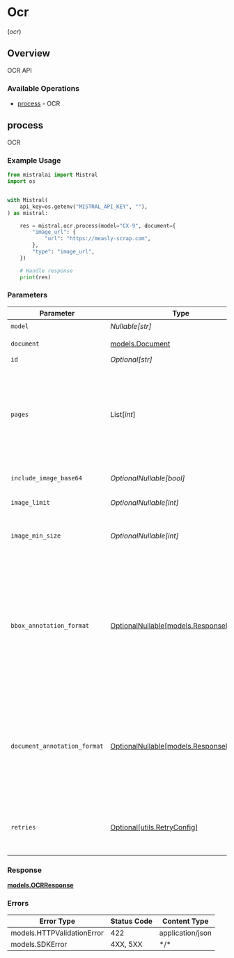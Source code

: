 # Ocr
(*ocr*)

## Overview

OCR API

### Available Operations

* [process](#process) - OCR

## process

OCR

### Example Usage

```python
from mistralai import Mistral
import os


with Mistral(
    api_key=os.getenv("MISTRAL_API_KEY", ""),
) as mistral:

    res = mistral.ocr.process(model="CX-9", document={
        "image_url": {
            "url": "https://measly-scrap.com",
        },
        "type": "image_url",
    })

    # Handle response
    print(res)

```

### Parameters

| Parameter                                                                                                                                                  | Type                                                                                                                                                       | Required                                                                                                                                                   | Description                                                                                                                                                |
| ---------------------------------------------------------------------------------------------------------------------------------------------------------- | ---------------------------------------------------------------------------------------------------------------------------------------------------------- | ---------------------------------------------------------------------------------------------------------------------------------------------------------- | ---------------------------------------------------------------------------------------------------------------------------------------------------------- |
| `model`                                                                                                                                                    | *Nullable[str]*                                                                                                                                            | :heavy_check_mark:                                                                                                                                         | N/A                                                                                                                                                        |
| `document`                                                                                                                                                 | [models.Document](../../models/document.md)                                                                                                                | :heavy_check_mark:                                                                                                                                         | Document to run OCR on                                                                                                                                     |
| `id`                                                                                                                                                       | *Optional[str]*                                                                                                                                            | :heavy_minus_sign:                                                                                                                                         | N/A                                                                                                                                                        |
| `pages`                                                                                                                                                    | List[*int*]                                                                                                                                                | :heavy_minus_sign:                                                                                                                                         | Specific pages user wants to process in various formats: single number, range, or list of both. Starts from 0                                              |
| `include_image_base64`                                                                                                                                     | *OptionalNullable[bool]*                                                                                                                                   | :heavy_minus_sign:                                                                                                                                         | Include image URLs in response                                                                                                                             |
| `image_limit`                                                                                                                                              | *OptionalNullable[int]*                                                                                                                                    | :heavy_minus_sign:                                                                                                                                         | Max images to extract                                                                                                                                      |
| `image_min_size`                                                                                                                                           | *OptionalNullable[int]*                                                                                                                                    | :heavy_minus_sign:                                                                                                                                         | Minimum height and width of image to extract                                                                                                               |
| `bbox_annotation_format`                                                                                                                                   | [OptionalNullable[models.ResponseFormat]](../../models/responseformat.md)                                                                                  | :heavy_minus_sign:                                                                                                                                         | Structured output class for extracting useful information from each extracted bounding box / image from document. Only json_schema is valid for this field |
| `document_annotation_format`                                                                                                                               | [OptionalNullable[models.ResponseFormat]](../../models/responseformat.md)                                                                                  | :heavy_minus_sign:                                                                                                                                         | Structured output class for extracting useful information from the entire document. Only json_schema is valid for this field                               |
| `retries`                                                                                                                                                  | [Optional[utils.RetryConfig]](../../models/utils/retryconfig.md)                                                                                           | :heavy_minus_sign:                                                                                                                                         | Configuration to override the default retry behavior of the client.                                                                                        |

### Response

**[models.OCRResponse](../../models/ocrresponse.md)**

### Errors

| Error Type                 | Status Code                | Content Type               |
| -------------------------- | -------------------------- | -------------------------- |
| models.HTTPValidationError | 422                        | application/json           |
| models.SDKError            | 4XX, 5XX                   | \*/\*                      |